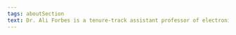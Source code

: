 ```yaml
---
tags: aboutSection
text: Dr. Ali Forbes is a tenure-track assistant professor of electronic media at Texas State University. She completed her PhD at Arizona State's Walter Cronkite School of Journalism and Mass Communication in July of 2021. Forbes comes from eastern Canada, where her family still lives.
---
```

